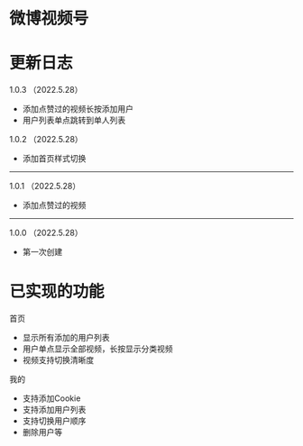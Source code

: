 # 微博视频号

# 更新日志

1.0.3 （2022.5.28）

- 添加点赞过的视频长按添加用户
- 用户列表单点跳转到单人列表

1.0.2 （2022.5.28）

- 添加首页样式切换

---

1.0.1 （2022.5.28）

- 添加点赞过的视频

---

1.0.0 （2022.5.28）

- 第一次创建

# 已实现的功能

首页

- 显示所有添加的用户列表
- 用户单点显示全部视频，长按显示分类视频
- 视频支持切换清晰度

我的

- 支持添加Cookie
- 支持添加用户列表
- 支持切换用户顺序
- 删除用户等